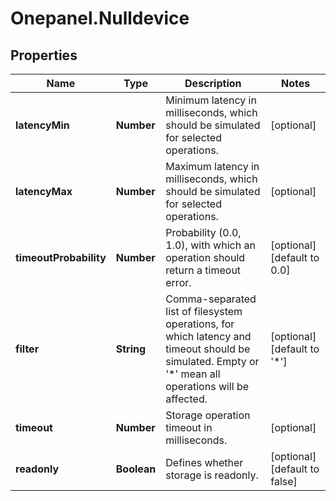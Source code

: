 # Onepanel.Nulldevice

## Properties
Name | Type | Description | Notes
------------ | ------------- | ------------- | -------------
**latencyMin** | **Number** | Minimum latency in milliseconds, which should be simulated for selected operations.  | [optional] 
**latencyMax** | **Number** | Maximum latency in milliseconds, which should be simulated for selected operations.  | [optional] 
**timeoutProbability** | **Number** | Probability (0.0, 1.0), with which an operation should return a timeout error.  | [optional] [default to 0.0]
**filter** | **String** | Comma-separated list of filesystem operations, for which latency and timeout should be simulated. Empty or &#39;*&#39; mean all operations will be affected.  | [optional] [default to &#39;*&#39;]
**timeout** | **Number** | Storage operation timeout in milliseconds. | [optional] 
**readonly** | **Boolean** | Defines whether storage is readonly. | [optional] [default to false]


